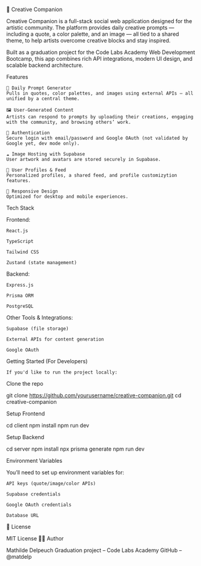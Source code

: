 🎨 Creative Companion

Creative Companion is a full-stack social web application designed for the artistic community. The platform provides daily creative prompts — including a quote, a color palette, and an image — all tied to a shared theme, to help artists overcome creative blocks and stay inspired.

Built as a graduation project for the Code Labs Academy Web Development Bootcamp, this app combines rich API integrations, modern UI design, and scalable backend architecture.

Features

    🧠 Daily Prompt Generator
    Pulls in quotes, color palettes, and images using external APIs — all unified by a central theme.

    🖼️ User-Generated Content
    Artists can respond to prompts by uploading their creations, engaging with the community, and browsing others’ work.

    🔐 Authentication
    Secure login with email/password and Google OAuth (not validated by Google yet, dev mode only).

    ☁️ Image Hosting with Supabase
    User artwork and avatars are stored securely in Supabase.

    👥 User Profiles & Feed
    Personalized profiles, a shared feed, and profile customizytion features.

    📱 Responsive Design
    Optimized for desktop and mobile experiences.

Tech Stack

Frontend:

    React.js

    TypeScript

    Tailwind CSS

    Zustand (state management)

Backend:

    Express.js

    Prisma ORM

    PostgreSQL

Other Tools & Integrations:

    Supabase (file storage)

    External APIs for content generation

    Google OAuth

Getting Started (For Developers)

    If you'd like to run the project locally:

Clone the repo

git clone https://github.com/yourusername/creative-companion.git
cd creative-companion

Setup Frontend

cd client
npm install
npm run dev

Setup Backend

cd server
npm install
npx prisma generate
npm run dev

Environment Variables

You’ll need to set up environment variables for:

    API keys (quote/image/color APIs)

    Supabase credentials

    Google OAuth credentials

    Database URL

📄 License

MIT License
👩‍💻 Author

Mathilde Delpeuch
Graduation project – Code Labs Academy
GitHub – @matdelp
